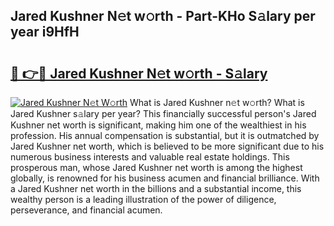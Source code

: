 ## Jared Kushner N𝚎t w𝚘rth - Part-KHo S𝚊lary per year i9HfH

# <h2><a href="http://gc3xesg.nevu.top/?p=Jared+Kushner">🔗 👉🔴 Jared Kushner N𝚎t w𝚘rth - S𝚊lary</a></h2>

[![Jared Kushner N𝚎t W𝚘rth](https://i.imgur.com/Oavwk0R.jpeg)](http://gc3xesg.nevu.top/?p=Jared+Kushner)
What is Jared Kushner n𝚎t w𝚘rth? What is Jared Kushner s𝚊lary per year?
This financially successful person's Jared Kushner net worth is significant, making him one of the wealthiest in his profession. His annual compensation is substantial, but it is outmatched by Jared Kushner net worth, which is believed to be more significant due to his numerous business interests and valuable real estate holdings. This prosperous man, whose Jared Kushner net worth is among the highest globally, is renowned for his business acumen and financial brilliance. With a Jared Kushner net worth in the billions and a substantial income, this wealthy person is a leading illustration of the power of diligence, perseverance, and financial acumen.

